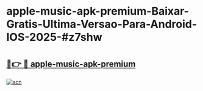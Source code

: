 # apple-music-apk-premium-Baixar-Gratis-Ultima-Versao-Para-Android-IOS-2025-#z7shw

# <h2><a href="https://ainizakaria.my?title=apple-music-apk-premium&ref=22M">🔗👉 🔴 apple-music-apk-premium</a></h2>

[![acn](https://github.com/user-attachments/assets/0f9c940e-d8b0-45ae-aac7-cd30a18b3e1c)](https://ainizakaria.my?title=apple-music-apk-premium&ref=22M)

